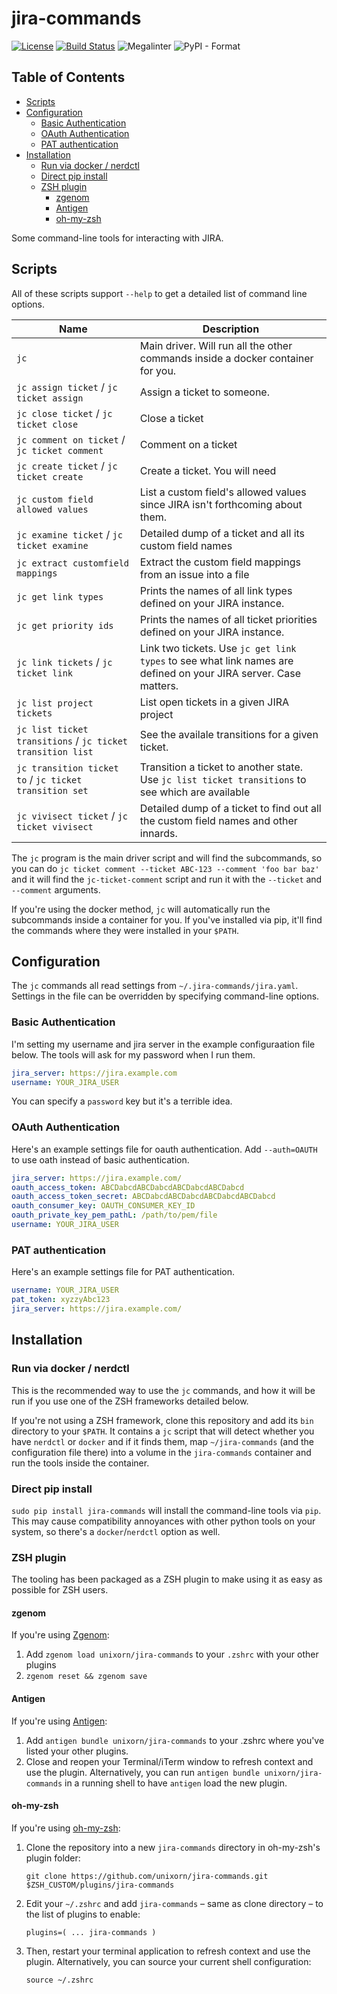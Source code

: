 # jira-commands

[![License](https://img.shields.io/badge/License-Apache%202.0-blue.svg)](https://opensource.org/license/apache2-0-php/)
[![Build Status](https://img.shields.io/endpoint.svg?url=https%3A%2F%2Factions-badge.atrox.dev%2Funixorn%2Fjira-commands%2Fbadge%3Fref%3Dmain&style=plastic)](https://actions-badge.atrox.dev/unixorn/jira-commands/goto?ref=main)
![Megalinter](https://github.com/unixorn/jira-commands/actions/workflows/mega-linter.yml/badge.svg)
![PyPI - Format](https://img.shields.io/pypi/format/jira-commands?style=plastic)

<!-- START doctoc generated TOC please keep comment here to allow auto update -->
<!-- DON'T EDIT THIS SECTION, INSTEAD RE-RUN doctoc TO UPDATE -->
## Table of Contents

- [Scripts](#scripts)
- [Configuration](#configuration)
  - [Basic Authentication](#basic-authentication)
  - [OAuth Authentication](#oauth-authentication)
  - [PAT authentication](#pat-authentication)
- [Installation](#installation)
  - [Run via docker / nerdctl](#run-via-docker--nerdctl)
  - [Direct pip install](#direct-pip-install)
  - [ZSH plugin](#zsh-plugin)
    - [zgenom](#zgenom)
    - [Antigen](#antigen)
    - [oh-my-zsh](#oh-my-zsh)

<!-- END doctoc generated TOC please keep comment here to allow auto update -->

Some command-line tools for interacting with JIRA.

## Scripts

All of these scripts support `--help` to get a detailed list of command line options.

| Name                         | Description                                           |
| -----------------------------| ----------------------------------------------------- |
| `jc` | Main driver. Will run all the other commands inside a docker container for you. |
| `jc assign ticket` / `jc ticket assign` | Assign a ticket to someone. |
| `jc close ticket` / `jc ticket close` | Close a ticket |
| `jc comment on ticket` / `jc ticket comment` | Comment on a ticket |
| `jc create ticket` / `jc ticket create` | Create a ticket. You will need|
| `jc custom field allowed values` | List a custom field's allowed values since JIRA isn't forthcoming about them. |
| `jc examine ticket` / `jc ticket examine` | Detailed dump of a ticket and all its custom field names |
| `jc extract customfield mappings` | Extract the custom field mappings from an issue into a file |
| `jc get link types` | Prints the names of all link types defined on your JIRA instance. |
| `jc get priority ids` | Prints the names of all ticket priorities defined on your JIRA instance. |
| `jc link tickets` / `jc ticket link` | Link two tickets. Use `jc get link types` to see what link names are defined on your JIRA server. Case matters. |
| `jc list project tickets` | List open tickets in a given JIRA project |
| `jc list ticket transitions` / `jc ticket transition list` | See the availale transitions for a given ticket. |
| `jc transition ticket to` / `jc ticket transition set` | Transition a ticket to another state. Use `jc list ticket transitions` to see which are available  |
| `jc vivisect ticket` / `jc ticket vivisect` | Detailed dump of a ticket to find out all the custom field names and other innards. |

The `jc` program is the main driver script and will find the subcommands, so you can do `jc ticket comment --ticket ABC-123 --comment 'foo bar baz'` and it will find the `jc-ticket-comment` script and run it with the `--ticket` and `--comment` arguments.

If you're using the docker method, `jc` will automatically run the subcommands inside a container for you. If you've installed via pip, it'll find the commands where they were installed in your `$PATH`.

## Configuration

The `jc` commands all read settings from `~/.jira-commands/jira.yaml`. Settings in the file can be overridden by specifying command-line options.

### Basic Authentication

I'm setting my username and jira server in the example configuraation file below. The tools will ask for my password when I run them.

```yaml
jira_server: https://jira.example.com
username: YOUR_JIRA_USER
```

You can specify a `password` key but it's a terrible idea.

### OAuth Authentication

Here's an example settings file for oauth authentication. Add `--auth=OAUTH` to use oath instead of basic authentication.

```yaml
jira_server: https://jira.example.com/
oauth_access_token: ABCDabcdABCDabcdABCDabcdABCDabcd
oauth_access_token_secret: ABCDabcdABCDabcdABCDabcdABCDabcd
oauth_consumer_key: OAUTH_CONSUMER_KEY_ID
oauth_private_key_pem_pathL: /path/to/pem/file
username: YOUR_JIRA_USER
```

### PAT authentication

Here's an example settings file for PAT authentication.

```yaml
username: YOUR_JIRA_USER
pat_token: xyzzyAbc123
jira_server: https://jira.example.com/
```

## Installation

### Run via docker / nerdctl

This is the recommended way to use the `jc` commands, and how it will be run if you use one of the ZSH frameworks detailed below.

If you're not using a ZSH framework, clone this repository and add its `bin` directory to your `$PATH`. It contains a `jc` script that will detect whether you have `nerdctl` or `docker` and if it finds them, map `~/jira-commands` (and the configuration file there) into a volume in the `jira-commands` container and run the tools inside the container.

### Direct pip install

`sudo pip install jira-commands` will install the command-line tools via `pip`. This may cause compatibility annoyances with other python tools on your system, so there's a `docker`/`nerdctl` option as well.

### ZSH plugin

The tooling has been packaged as a ZSH plugin to make using it as easy as possible for ZSH users.

#### zgenom

If you're using [Zgenom](https://github.com/jandamm/zgenom):

1. Add `zgenom load unixorn/jira-commands` to your `.zshrc` with your other plugins
2. `zgenom reset && zgenom save`

#### Antigen

If you're using [Antigen](https://github.com/zsh-users/antigen):

1. Add `antigen bundle unixorn/jira-commands` to your .zshrc where you've listed your other plugins.
2. Close and reopen your Terminal/iTerm window to refresh context and use the plugin. Alternatively, you can run `antigen bundle unixorn/jira-commands` in a running shell to have `antigen` load the new plugin.

#### oh-my-zsh

If you're using [oh-my-zsh](https://ohmyz.sh):

1. Clone the repository into a new `jira-commands` directory in oh-my-zsh's plugin folder:

    `git clone https://github.com/unixorn/jira-commands.git $ZSH_CUSTOM/plugins/jira-commands`

2. Edit your `~/.zshrc` and add `jira-commands` – same as clone directory – to the list of plugins to enable:

    `plugins=( ... jira-commands )`

3. Then, restart your terminal application to refresh context and use the plugin. Alternatively, you can source your current shell configuration:

    `source ~/.zshrc`
